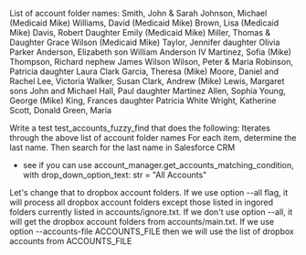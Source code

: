 List of account folder names:
Smith, John & Sarah
Johnson, Michael (Medicaid Mike)
Williams, David (Medicaid Mike)
Brown, Lisa (Medicaid Mike)
Davis, Robert Daughter Emily (Medicaid Mike)
Miller, Thomas & Daughter Grace Wilson (Medicaid Mike)
Taylor, Jennifer daughter Olivia Parker
Anderson, Elizabeth son William Anderson IV
Martinez, Sofia (Mike)
Thompson, Richard nephew James Wilson
Wilson, Peter & Maria
Robinson, Patricia daughter Laura Clark
Garcia, Theresa (Mike)
Moore, Daniel and Rachel
Lee, Victoria
Walker, Susan
Clark, Andrew (Mike)
Lewis, Margaret sons John and Michael
Hall, Paul daughter Martinez
Allen, Sophia
Young, George (Mike)
King, Frances daughter Patricia White
Wright, Katherine
Scott, Donald
Green, Maria 


Write a test test_accounts_fuzzy_find that does the following:
Iterates through the above list of account folder names
For each item, determine the last name.
Then search for the last name in Salesforce CRM
   - see if you can use account_manager.get_accounts_matching_condition, with drop_down_option_text: str = "All Accounts"

Let's change that to dropbox account folders.
If we use option --all flag, it will process all dropbox account folders except those listed in ingored folders currently listed in accounts/ignore.txt.
If we don't use option --all, it will get the dropbox account folders from accounts/main.txt.
If we use option --accounts-file ACCOUNTS_FILE then we will use the list of dropbox accounts from ACCOUNTS_FILE
